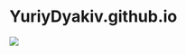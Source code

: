 # YuriyDyakiv.github.io
<a target="_blank" href="https://calendar.google.com/event?action=TEMPLATE&amp;tmeid=NHZlNWpnMjdtZm9kOTdjazBhNnVoaGRmY2MgeXVyYWR5YWtpdkBt&amp;tmsrc=yuradyakiv%40gmail.com"><img border="0" src="https://www.google.com/calendar/images/ext/gc_button1_uk.gif"></a>
